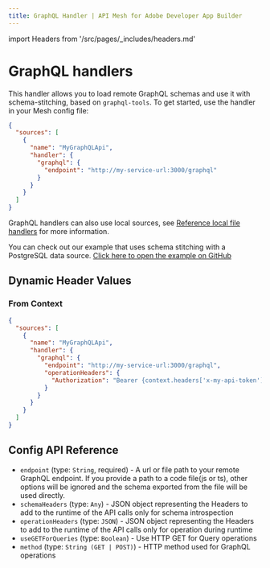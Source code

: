 ```yaml
---
title: GraphQL Handler | API Mesh for Adobe Developer App Builder
---
```

import Headers from '/src/pages/_includes/headers.md'

# GraphQL handlers

This handler allows you to load remote GraphQL schemas and use it with schema-stitching, based on `graphql-tools`. To get started, use the handler in your Mesh config file:

```json
{
  "sources": [
    {
      "name": "MyGraphQLApi",
      "handler": {
        "graphql": {
          "endpoint": "http://my-service-url:3000/graphql"
        }
      }
    }
  ]
}
```

GraphQL handlers can also use local sources, see [Reference local file handlers](../handlers/index.md#reference-local-files-in-handlers) for more information.

<InlineAlert variant="info" slots="text"/>

You can check out our example that uses schema stitching with a PostgreSQL data source.
[Click here to open the example on GitHub](https://github.com/Urigo/graphql-mesh/tree/master/examples/postgres-geodb)

## Dynamic Header Values

<Headers />

<!-- Mesh can take dynamic values from the GraphQL Context or the environmental variables.

The expression inside dynamic values should be as in JS. -->

### From Context

```json
{
  "sources": [
    {
      "name": "MyGraphQLApi",
      "handler": {
        "graphql": {
          "endpoint": "http://my-service-url:3000/graphql",
          "operationHeaders": {
            "Authorization": "Bearer {context.headers['x-my-api-token']}"
          }
        }
      }
    }
  ]
}
```
<!--
### From Environment Variable

```json
{
  "sources": [
    {
      "name": "MyGraphQLApi",
      "handler": {
        "graphql": {
          "endpoint": "http://my-service-url:3000/graphql",
          "operationHeaders": {
            "Authorization": "Bearer {env.MY_API_TOKEN}"
          }
        }
      }
    }
  ]
}
``` -->

## Config API Reference

-  `endpoint` (type: `String`, required) - A url or file path to your remote GraphQL endpoint.
If you provide a path to a code file(js or ts),
other options will be ignored and the schema exported from the file will be used directly.
-  `schemaHeaders` (type: `Any`) - JSON object representing the Headers to add to the runtime of the API calls only for schema introspection
-  `operationHeaders` (type: `JSON`) - JSON object representing the Headers to add to the runtime of the API calls only for operation during runtime
-  `useGETForQueries` (type: `Boolean`) - Use HTTP GET for Query operations
-  `method` (type: `String (GET | POST)`) - HTTP method used for GraphQL operations
<!-- 
`customFetch` (type: `Any`) - Path to a custom W3 Compatible Fetch Implementation
`webSocketImpl` (type: `String`) - Path to a custom W3 Compatible WebSocket Implementation
`introspection` (type: `String`) - Path to the introspection
You can separately give schema introspection
`multipart` (type: `Boolean`) - Enable multipart/form data in order to support file uploads
`subscriptionsProtocol` (type: `String (SSE | WS | LEGACY_WS)`) - SSE - Server Sent Events
WS - New graphql-ws
LEGACY_WS - Legacy subscriptions-transport-ws
`retry` (type: `Int`) - Retry attempts if fails
`timeout` (type: `Int`) - Timeout in milliseconds
`batch` (type: `Boolean`) - Enable/Disable automatic query batching 
-->
